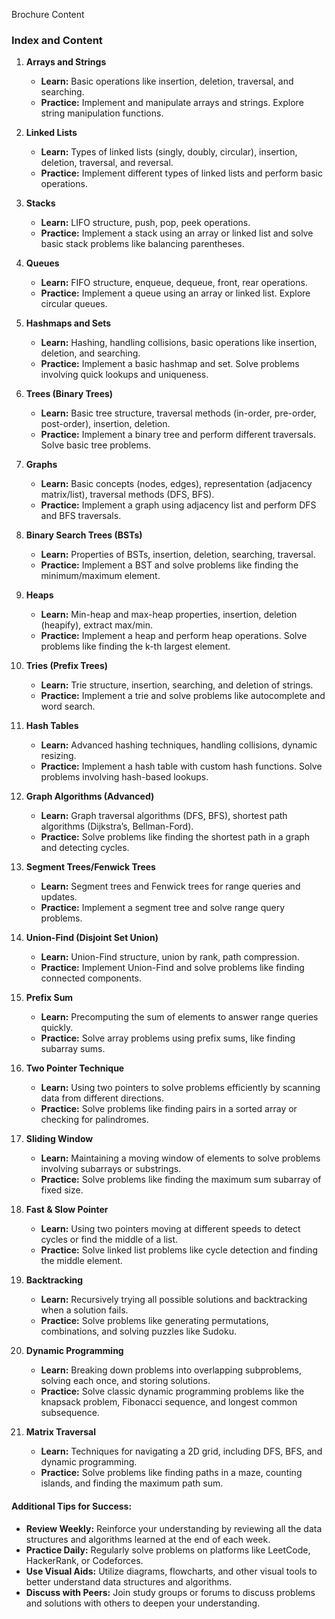 Brochure Content

### Index and Content

1. **Arrays and Strings**
   - **Learn:** Basic operations like insertion, deletion, traversal, and searching.
   - **Practice:** Implement and manipulate arrays and strings. Explore string manipulation functions.

2. **Linked Lists**
   - **Learn:** Types of linked lists (singly, doubly, circular), insertion, deletion, traversal, and reversal.
   - **Practice:** Implement different types of linked lists and perform basic operations.

3. **Stacks**
   - **Learn:** LIFO structure, push, pop, peek operations.
   - **Practice:** Implement a stack using an array or linked list and solve basic stack problems like balancing parentheses.

4. **Queues**
   - **Learn:** FIFO structure, enqueue, dequeue, front, rear operations.
   - **Practice:** Implement a queue using an array or linked list. Explore circular queues.

5. **Hashmaps and Sets**
   - **Learn:** Hashing, handling collisions, basic operations like insertion, deletion, and searching.
   - **Practice:** Implement a basic hashmap and set. Solve problems involving quick lookups and uniqueness.

6. **Trees (Binary Trees)**
   - **Learn:** Basic tree structure, traversal methods (in-order, pre-order, post-order), insertion, deletion.
   - **Practice:** Implement a binary tree and perform different traversals. Solve basic tree problems.

7. **Graphs**
   - **Learn:** Basic concepts (nodes, edges), representation (adjacency matrix/list), traversal methods (DFS, BFS).
   - **Practice:** Implement a graph using adjacency list and perform DFS and BFS traversals.

8. **Binary Search Trees (BSTs)**
   - **Learn:** Properties of BSTs, insertion, deletion, searching, traversal.
   - **Practice:** Implement a BST and solve problems like finding the minimum/maximum element.

9. **Heaps**
   - **Learn:** Min-heap and max-heap properties, insertion, deletion (heapify), extract max/min.
   - **Practice:** Implement a heap and perform heap operations. Solve problems like finding the k-th largest element.

10. **Tries (Prefix Trees)**
    - **Learn:** Trie structure, insertion, searching, and deletion of strings.
    - **Practice:** Implement a trie and solve problems like autocomplete and word search.

11. **Hash Tables**
    - **Learn:** Advanced hashing techniques, handling collisions, dynamic resizing.
    - **Practice:** Implement a hash table with custom hash functions. Solve problems involving hash-based lookups.

12. **Graph Algorithms (Advanced)**
    - **Learn:** Graph traversal algorithms (DFS, BFS), shortest path algorithms (Dijkstra’s, Bellman-Ford).
    - **Practice:** Solve problems like finding the shortest path in a graph and detecting cycles.

13. **Segment Trees/Fenwick Trees**
    - **Learn:** Segment trees and Fenwick trees for range queries and updates.
    - **Practice:** Implement a segment tree and solve range query problems.

14. **Union-Find (Disjoint Set Union)**
    - **Learn:** Union-Find structure, union by rank, path compression.
    - **Practice:** Implement Union-Find and solve problems like finding connected components.

15. **Prefix Sum**
    - **Learn:** Precomputing the sum of elements to answer range queries quickly.
    - **Practice:** Solve array problems using prefix sums, like finding subarray sums.

16. **Two Pointer Technique**
    - **Learn:** Using two pointers to solve problems efficiently by scanning data from different directions.
    - **Practice:** Solve problems like finding pairs in a sorted array or checking for palindromes.

17. **Sliding Window**
    - **Learn:** Maintaining a moving window of elements to solve problems involving subarrays or substrings.
    - **Practice:** Solve problems like finding the maximum sum subarray of fixed size.

18. **Fast & Slow Pointer**
    - **Learn:** Using two pointers moving at different speeds to detect cycles or find the middle of a list.
    - **Practice:** Solve linked list problems like cycle detection and finding the middle element.

19. **Backtracking**
    - **Learn:** Recursively trying all possible solutions and backtracking when a solution fails.
    - **Practice:** Solve problems like generating permutations, combinations, and solving puzzles like Sudoku.

20. **Dynamic Programming**
    - **Learn:** Breaking down problems into overlapping subproblems, solving each once, and storing solutions.
    - **Practice:** Solve classic dynamic programming problems like the knapsack problem, Fibonacci sequence, and longest common subsequence.

21. **Matrix Traversal**
    - **Learn:** Techniques for navigating a 2D grid, including DFS, BFS, and dynamic programming.
    - **Practice:** Solve problems like finding paths in a maze, counting islands, and finding the maximum path sum.

#### Additional Tips for Success:
- **Review Weekly:** Reinforce your understanding by reviewing all the data structures and algorithms learned at the end of each week.
- **Practice Daily:** Regularly solve problems on platforms like LeetCode, HackerRank, or Codeforces.
- **Use Visual Aids:** Utilize diagrams, flowcharts, and other visual tools to better understand data structures and algorithms.
- **Discuss with Peers:** Join study groups or forums to discuss problems and solutions with others to deepen your understanding.
